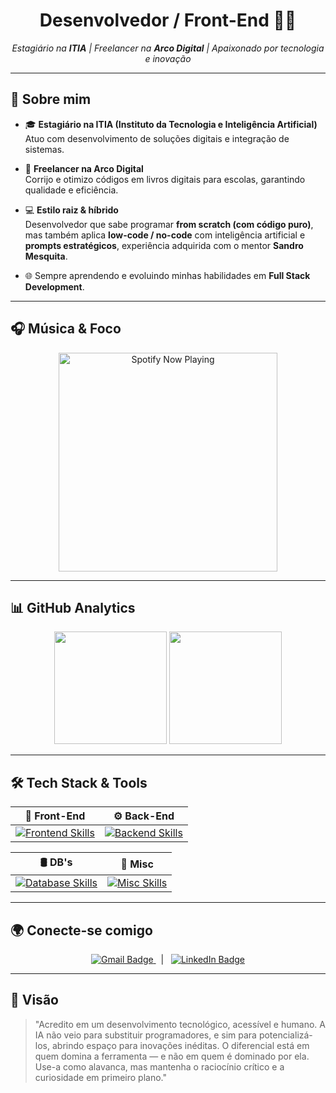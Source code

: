 <h1 align="center"> Desenvolvedor / Front-End 👨‍💻</h1>

<p align="center">
  <i>Estagiário na <b>ITIA</b> | Freelancer na <b>Arco Digital</b> | Apaixonado por tecnologia e inovação</i>
</p>

---

## 🚀 Sobre mim  

- 🎓 **Estagiário na ITIA (Instituto da Tecnologia e Inteligência Artificial)**  
  Atuo com desenvolvimento de soluções digitais e integração de sistemas.  

- 💼 **Freelancer na Arco Digital**  
  Corrijo e otimizo códigos em livros digitais para escolas, garantindo qualidade e eficiência.  

- 💻 **Estilo raiz & híbrido**  
  Desenvolvedor que sabe programar **from scratch (com código puro)**, mas também aplica **low-code / no-code** com inteligência artificial e **prompts estratégicos**, experiência adquirida com o mentor **Sandro Mesquita**.  

- 🌐 Sempre aprendendo e evoluindo minhas habilidades em **Full Stack Development**.  

---

## 🎧 Música & Foco 

<p align="center">
  <img src="https://spotify-github-profile.kittinanx.com/api/view?uid=31k3qjiaqieoft3upss4oldlvvga&cover_image=true&theme=natemoo-re&show_offline=true&background_color=0d1117&interchange=true&bar_color=9c4cc8&bar_color_cover=false" alt="Spotify Now Playing" width="350" />
</p>

---

## 📊 GitHub Analytics  

<p align="center">
  <img height="180em" src="https://github-readme-stats.vercel.app/api?username=DS-GITH&show_icons=true&theme=tokyonight&hide_border=true&title_color=9c4cc8&icon_color=9c4cc8" />
  <img height="180em" src="https://github-readme-stats.vercel.app/api/top-langs/?username=DS-GITH&layout=compact&theme=tokyonight&hide_border=true&title_color=9c4cc8" />
</p>

---

## 🛠️ Tech Stack & Tools  

| 🚀 Front-End | ⚙️ Back-End |
|--------------|-------------|
| <a href="https://skillicons.dev"><img src="https://skillicons.dev/icons?i=nextjs,react,vite,vue,figma,sass,tailwind,vercel&perline=8" alt="Frontend Skills" /></a> | <a href="https://skillicons.dev"><img src="https://skillicons.dev/icons?i=javascript,typescript,php,laravel,express,java,nodejs,prisma,postman&perline=8" alt="Backend Skills" /></a> |

| 🛢️ DB's | 🎨 Misc |
|----------|---------|
| <a href="https://skillicons.dev"><img src="https://skillicons.dev/icons?i=supabase,postgres,mysql,firebase&perline=8" alt="Database Skills" /></a> | <a href="https://skillicons.dev"><img src="https://skillicons.dev/icons?i=ps,robloxstudio,gamemakerstudio,ai&perline=8" alt="Misc Skills" /></a> |


---

## 🌍 Conecte-se comigo  

<p align="center">
  <a href="mailto:david.tecds@gmail.com">
    <img src="https://img.shields.io/badge/-Gmail-9c4cc8?style=for-the-badge&logo=gmail&logoColor=white" alt="Gmail Badge"/>
  </a>
  &nbsp;&nbsp;|&nbsp;&nbsp;
  <a href="https://www.linkedin.com/in/david-santos-b61594292/" target="_blank">
    <img src="https://img.shields.io/badge/-LinkedIn-9c4cc8?style=for-the-badge&logo=linkedin&logoColor=white" alt="LinkedIn Badge"/>
  </a>
</p>

---

## 🧭 Visão

> "Acredito em um desenvolvimento tecnológico, acessível e humano. A IA não veio para substituir programadores, e sim para potencializá-los, abrindo espaço para inovações inéditas. O diferencial está em quem domina a ferramenta — e não em quem é dominado por ela. Use-a como alavanca, mas mantenha o raciocínio crítico e a curiosidade em primeiro plano."


